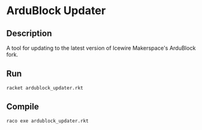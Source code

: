 # ArduBlock Updater

## Description

A tool for updating to the latest version of Icewire Makerspace's ArduBlock fork.

## Run

```
racket ardublock_updater.rkt
```

## Compile

```
raco exe ardublock_updater.rkt
```